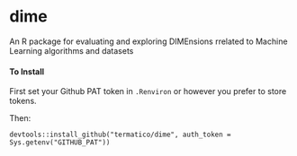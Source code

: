 # dime
An R package for evaluating and exploring DIMEnsions rrelated to Machine Learning algorithms and datasets

#### To Install
First set your Github PAT token in `.Renviron` or however you prefer to store tokens. 

Then:

```
devtools::install_github("termatico/dime", auth_token = Sys.getenv("GITHUB_PAT"))
```
